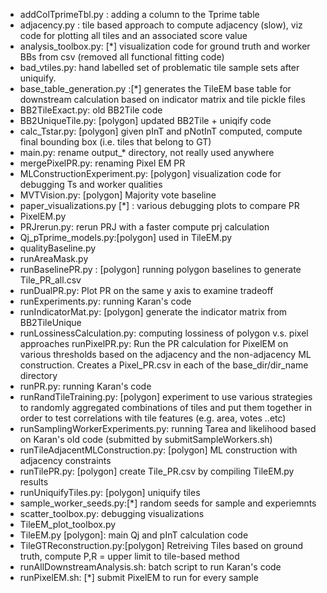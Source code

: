 - addColTprimeTbl.py : adding a column to the Tprime table - adjacency.py : tile based approach to compute adjacency (slow), viz code for plotting all tiles and an associated score value- analysis_toolbox.py: [*] visualization code for ground truth and worker BBs from csv (removed all functional fitting code) 
- bad_vtiles.py: hand labelled set of problematic tile sample sets after uniquify. - base_table_generation.py :[*] generates the TileEM base table for downstream calculation based on indicator matrix and tile pickle files- BB2TileExact.py: old BB2Tile code- BB2UniqueTile.py: [polygon] updated BB2Tile + uniqify code- calc_Tstar.py: [polygon] given pInT and pNotInT computed, compute final bounding box (i.e. tiles that belong to GT) - main.py: rename output_* directory, not really used anywhere- mergePixelPR.py: renaming Pixel EM PR - MLConstructionExperiment.py: [polygon] visualization code for debugging Ts and worker qualities- MVTVision.py: [polygon] Majority vote baseline - paper_visualizations.py [*] : various debugging plots to compare PR- PixelEM.py- PRJrerun.py: rerun PRJ with a faster compute prj calculation- Qj_pTprime_models.py:[polygon] used in TileEM.py- qualityBaseline.py- runAreaMask.py- runBaselinePR.py : [polygon] running polygon baselines to generate Tile_PR_all.csv- runDualPR.py: Plot PR on the same y axis to examine tradeoff- runExperiments.py: running Karan's code- runIndicatorMat.py: [polygon] generate the indicator matrix from BB2TileUnique- runLossinessCalculation.py: computing lossiness of polygon v.s. pixel approaches runPixelPR.py: Run the PR calculation for PixelEM on various thresholds based on  the adjacency and the non-adjacency ML construction. Creates a Pixel_PR.csv in each of the base_dir/dir_name directory - runPR.py: running Karan's code- runRandTileTraining.py: [polygon] experiment to use various strategies to randomly aggregated combinations of tiles and put them together in order to test correlations with tile features (e.g. area, votes ..etc)- runSamplingWorkerExperiments.py: running Tarea and likelihood based on Karan's old code (submitted by submitSampleWorkers.sh) - runTileAdjacentMLConstruction.py: [polygon] ML construction with adjacency constraints- runTilePR.py: [polygon] create Tile_PR.csv by compiling TileEM.py results- runUniquifyTiles.py: [polygon] uniquify tiles - sample_worker_seeds.py:[*] random seeds for sample and experiemnts- scatter_toolbox.py: debugging visualizations- TileEM_plot_toolbox.py- TileEM.py [polygon]: main Qj and pInT calculation code- TileGTReconstruction.py:[polygon] Retreiving Tiles based on ground truth, compute P,R = upper limit to tile-based method - runAllDownstreamAnalysis.sh: batch script to run Karan's code- runPixelEM.sh: [*] submit PixelEM to run for every sample 